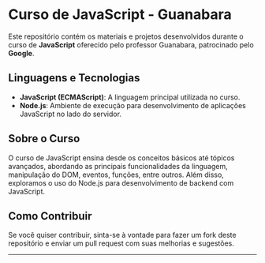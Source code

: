 # Curso de JavaScript - Guanabara

Este repositório contém os materiais e projetos desenvolvidos durante o curso de **JavaScript** oferecido pelo professor Guanabara, patrocinado pelo **Google**.

## Linguagens e Tecnologias

- **JavaScript (ECMAScript)**: A linguagem principal utilizada no curso.
- **Node.js**: Ambiente de execução para desenvolvimento de aplicações JavaScript no lado do servidor.

## Sobre o Curso

O curso de JavaScript ensina desde os conceitos básicos até tópicos avançados, abordando as principais funcionalidades da linguagem, manipulação do DOM, eventos, funções, entre outros. Além disso, exploramos o uso do Node.js para desenvolvimento de backend com JavaScript.

## Como Contribuir

Se você quiser contribuir, sinta-se à vontade para fazer um fork deste repositório e enviar um pull request com suas melhorias e sugestões.

---
